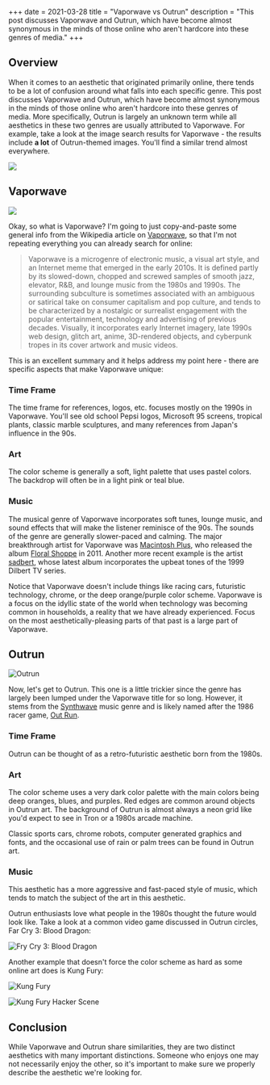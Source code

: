 +++
date = 2021-03-28
title = "Vaporwave vs Outrun"
description = "This post discusses Vaporwave and Outrun, which have become almost synonymous in the minds of those online who aren't hardcore into these genres of media."
+++

## Overview

When it comes to an aesthetic that originated primarily online, there tends to
be a lot of confusion around what falls into each specific genre. This post
discusses Vaporwave and Outrun, which have become almost synonymous in the minds
of those online who aren't hardcore into these genres of media. More
specifically, Outrun is largely an unknown term while all aesthetics in these
two genres are usually attributed to Vaporwave. For example, take a look at the
image search results for Vaporwave - the results include **a lot** of
Outrun-themed images. You'll find a similar trend almost everywhere.

![](https://img.cleberg.net/blog/20210328-vaporwave-vs-outrun/vaporwave-search-results.png)

## Vaporwave

![](https://img.cleberg.net/blog/20210328-vaporwave-vs-outrun/macintosh-plus.png)

Okay, so what is Vaporwave? I'm going to just copy-and-paste some general info
from the Wikipedia article on
[Vaporwave](https://en.wikipedia.org/wiki/Vaporwave), so that I'm not repeating
everything you can already search for online:

> Vaporwave is a microgenre of electronic music, a visual art style, and an
> Internet meme that emerged in the early 2010s. It is defined partly by its
> slowed-down, chopped and screwed samples of smooth jazz, elevator, R&B, and
> lounge music from the 1980s and 1990s. The surrounding subculture is sometimes
> associated with an ambiguous or satirical take on consumer capitalism and pop
> culture, and tends to be characterized by a nostalgic or surrealist engagement
> with the popular entertainment, technology and advertising of previous
> decades. Visually, it incorporates early Internet imagery, late 1990s web
> design, glitch art, anime, 3D-rendered objects, and cyberpunk tropes in its
> cover artwork and music videos.

This is an excellent summary and it helps address my point here - there are
specific aspects that make Vaporwave unique:

### Time Frame

The time frame for references, logos, etc. focuses mostly on the 1990s in
Vaporwave. You'll see old school Pepsi logos, Microsoft 95 screens, tropical
plants, classic marble sculptures, and many references from Japan's influence in
the 90s.

### Art

The color scheme is generally a soft, light palette that uses pastel colors. The
backdrop will often be in a light pink or teal blue.

### Music

The musical genre of Vaporwave incorporates soft tunes, lounge music, and sound
effects that will make the listener reminisce of the 90s. The sounds of the
genre are generally slower-paced and calming. The major breakthrough artist for
Vaporwave was [Macintosh Plus](https://en.wikipedia.org/wiki/Vektroid), who
released the album
[Floral Shoppe](https://archive.org/details/MACINTOSHPLUS-FLORALSHOPPE_complete)
in 2011. Another more recent example is the artist
[sadbert](https://sadbert.bandcamp.com/), whose latest album incorporates the
upbeat tones of the 1999 Dilbert TV series.

Notice that Vaporwave doesn't include things like racing cars, futuristic
technology, chrome, or the deep orange/purple color scheme. Vaporwave is a focus
on the idyllic state of the world when technology was becoming common in
households, a reality that we have already experienced. Focus on the most
aesthetically-pleasing parts of that past is a large part of Vaporwave.

## Outrun

![Outrun](https://img.cleberg.net/blog/20210328-vaporwave-vs-outrun/outrun.png)

Now, let's get to Outrun. This one is a little trickier since the genre has
largely been lumped under the Vaporwave title for so long. However, it stems
from the [Synthwave](https://en.wikipedia.org/wiki/Synthwave) music genre and is
likely named after the 1986 racer game,
[Out Run](https://en.wikipedia.org/wiki/Out_Run).

### Time Frame

Outrun can be thought of as a retro-futuristic aesthetic born from the 1980s.

### Art

The color scheme uses a very dark color palette with the main colors being deep
oranges, blues, and purples. Red edges are common around objects in Outrun art.
The background of Outrun is almost always a neon grid like you'd expect to see
in Tron or a 1980s arcade machine.

Classic sports cars, chrome robots, computer generated graphics and fonts, and
the occasional use of rain or palm trees can be found in Outrun art.

### Music

This aesthetic has a more aggressive and fast-paced style of music, which tends
to match the subject of the art in this aesthetic.

Outrun enthusiasts love what people in the 1980s thought the future would look
like. Take a look at a common video game discussed in Outrun circles, Far Cry 3:
Blood Dragon:

![Fry Cry 3: Blood Dragon](https://img.cleberg.net/blog/20210328-vaporwave-vs-outrun/far-cry.png)

Another example that doesn't force the color scheme as hard as some online art
does is Kung Fury:

![Kung Fury](https://img.cleberg.net/blog/20210328-vaporwave-vs-outrun/kung-fury.png)

![Kung Fury Hacker Scene](https://img.cleberg.net/blog/20210328-vaporwave-vs-outrun/kung-fury-hacker.png)

## Conclusion

While Vaporwave and Outrun share similarities, they are two distinct aesthetics
with many important distinctions. Someone who enjoys one may not necessarily
enjoy the other, so it's important to make sure we properly describe the
aesthetic we're looking for.
